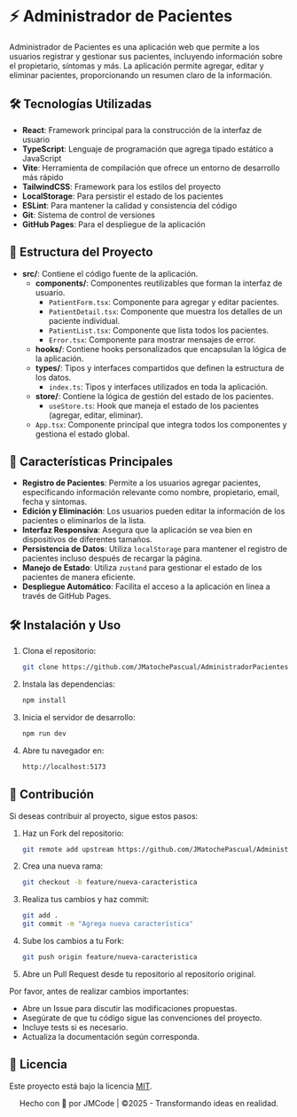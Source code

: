 # ⚡️ Administrador de Pacientes

Administrador de Pacientes es una aplicación web que permite a los usuarios registrar y gestionar sus pacientes, incluyendo información sobre el propietario, síntomas y más. La aplicación permite agregar, editar y eliminar pacientes, proporcionando un resumen claro de la información.

## 🛠️ Tecnologías Utilizadas

- **React**: Framework principal para la construcción de la interfaz de usuario
- **TypeScript**: Lenguaje de programación que agrega tipado estático a JavaScript
- **Vite**: Herramienta de compilación que ofrece un entorno de desarrollo más rápido
- **TailwindCSS**: Framework para los estilos del proyecto
- **LocalStorage**: Para persistir el estado de los pacientes
- **ESLint**: Para mantener la calidad y consistencia del código
- **Git**: Sistema de control de versiones
- **GitHub Pages**: Para el despliegue de la aplicación

## 📁 Estructura del Proyecto

- **src/**: Contiene el código fuente de la aplicación.
  - **components/**: Componentes reutilizables que forman la interfaz de usuario.
    - `PatientForm.tsx`: Componente para agregar y editar pacientes.
    - `PatientDetail.tsx`: Componente que muestra los detalles de un paciente individual.
    - `PatientList.tsx`: Componente que lista todos los pacientes.
    - `Error.tsx`: Componente para mostrar mensajes de error.
  - **hooks/**: Contiene hooks personalizados que encapsulan la lógica de la aplicación.
  - **types/**: Tipos y interfaces compartidos que definen la estructura de los datos.
    - `index.ts`: Tipos y interfaces utilizados en toda la aplicación.
  - **store/**: Contiene la lógica de gestión del estado de los pacientes.
    - `useStore.ts`: Hook que maneja el estado de los pacientes (agregar, editar, eliminar).
  - `App.tsx`: Componente principal que integra todos los componentes y gestiona el estado global.

## 🚀 Características Principales

- **Registro de Pacientes**: Permite a los usuarios agregar pacientes, especificando información relevante como nombre, propietario, email, fecha y síntomas.
- **Edición y Eliminación**: Los usuarios pueden editar la información de los pacientes o eliminarlos de la lista.
- **Interfaz Responsiva**: Asegura que la aplicación se vea bien en dispositivos de diferentes tamaños.
- **Persistencia de Datos**: Utiliza `localStorage` para mantener el registro de pacientes incluso después de recargar la página.
- **Manejo de Estado**: Utiliza `zustand` para gestionar el estado de los pacientes de manera eficiente.
- **Despliegue Automático**: Facilita el acceso a la aplicación en línea a través de GitHub Pages.

## 🛠️ Instalación y Uso

1. Clona el repositorio:

   ```bash
   git clone https://github.com/JMatochePascual/AdministradorPacientes-React-TS.git
   ```

2. Instala las dependencias:

   ```bash
   npm install
   ```

3. Inicia el servidor de desarrollo:

   ```bash
   npm run dev
   ```

4. Abre tu navegador en:
   ```bash
   http://localhost:5173
   ```

## 🤝 Contribución

Si deseas contribuir al proyecto, sigue estos pasos:

1. Haz un Fork del repositorio:

   ```bash
   git remote add upstream https://github.com/JMatochePascual/AdministradorPacientes-React-TS.git
   ```

2. Crea una nueva rama:

   ```bash
   git checkout -b feature/nueva-caracteristica
   ```

3. Realiza tus cambios y haz commit:

   ```bash
   git add .
   git commit -m "Agrega nueva característica"
   ```

4. Sube los cambios a tu Fork:

   ```bash
   git push origin feature/nueva-caracteristica
   ```

5. Abre un Pull Request desde tu repositorio al repositorio original.

Por favor, antes de realizar cambios importantes:

- Abre un Issue para discutir las modificaciones propuestas.
- Asegúrate de que tu código sigue las convenciones del proyecto.
- Incluye tests si es necesario.
- Actualiza la documentación según corresponda.

## 📝 Licencia

Este proyecto está bajo la licencia [MIT](https://opensource.org/licenses/MIT).

<p style="text-align: center">Hecho con 💚 por JMCode | ©2025 - Transformando ideas en realidad.</p>
